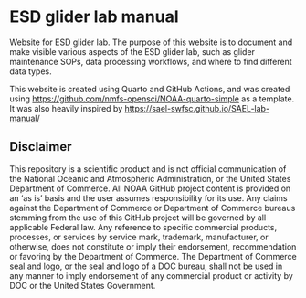 # ESD glider lab manual

Website for ESD glider lab. The purpose of this website is to document and make visible various aspects of the ESD glider lab, such as glider maintenance SOPs, data processing workflows, and where to find different data types.

This website is created using Quarto and GitHub Actions, and was created using https://github.com/nmfs-opensci/NOAA-quarto-simple as a template. It was also heavily inspired by https://sael-swfsc.github.io/SAEL-lab-manual/

## Disclaimer

This repository is a scientific product and is not official communication of the National Oceanic and Atmospheric Administration, or the United States Department of Commerce. All NOAA GitHub project content is provided on an ‘as is’ basis and the user assumes responsibility for its use. Any claims against the Department of Commerce or Department of Commerce bureaus stemming from the use of this GitHub project will be governed by all applicable Federal law. Any reference to specific commercial products, processes, or services by service mark, trademark, manufacturer, or otherwise, does not constitute or imply their endorsement, recommendation or favoring by the Department of Commerce. The Department of Commerce seal and logo, or the seal and logo of a DOC bureau, shall not be used in any manner to imply endorsement of any commercial product or activity by DOC or the United States Government.